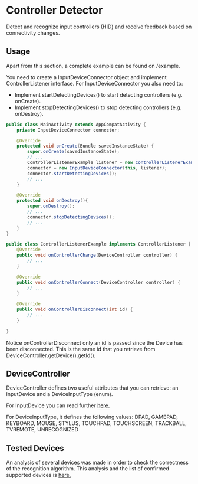 # Controller Detector
Detect and recognize input controllers (HID) and receive feedback based on connectivity changes.

## Usage
Apart from this section, a complete example can be found on /example.

You need to create a InputDeviceConnector object and implement ControllerListener interface.
For InputDeviceConnector you also need to:
 - Implement startDetectingDevices() to start detecting controllers (e.g. onCreate).
 - Implement stopDetectingDevices() to stop detecting controllers (e.g. onDestroy).


```java
public class MainActivity extends AppCompatActivity {
    private InputDeviceConnector connector;

    @Override
    protected void onCreate(Bundle savedInstanceState) {
        super.onCreate(savedInstanceState);
        // ...
        ControllerListenerExample listener = new ControllerListenerExample(MainActivity.this);
        connector = new InputDeviceConnector(this, listener);
        connector.startDetectingDevices();
        // ...
    }

    @Override
    protected void onDestroy(){
        super.onDestroy();
        // ...
        connector.stopDetectingDevices();
        // ...
    }
}
```

```java
public class ControllerListenerExample implements ControllerListener {
    @Override
    public void onControllerChange(DeviceController controller) {
        // ...
    }

    @Override
    public void onControllerConnect(DeviceController controller) {
        // ...
    }

    @Override
    public void onControllerDisconnect(int id) {
        // ...
    }
  
}
```
Notice onControllerDisconnect only an id is passed since the Device has been disconnected. This is the same id that you retrieve from DeviceController.getDevice().getId().


## DeviceController
DeviceController defines two useful attributes that you can retrieve: an InputDevice and a DeviceInputType (enum).

For InputDevice you can read further [here.](https://developer.android.com/reference/android/view/InputDevice.html)

For DeviceInputType, it defines the following values: DPAD, GAMEPAD, KEYBOARD, MOUSE, STYLUS, TOUCHPAD, TOUCHSCREEN, TRACKBALL, TVREMOTE, UNRECOGNIZED

## Tested Devices
An analysis of several devices was made in order to check the correctness of the recognition algorithm. This analysis and the list of confirmed supported devices is [here.](https://docs.google.com/document/d/1Vw1gcduL2oMhtW0se3IvQIH8wanySyLB3CMG4A1ZHpg)
